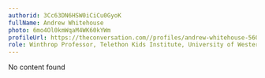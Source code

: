 ```yaml
---
authorid: 3Cc63DN6HSW0iCiCu0GyoK
fullName: Andrew Whitehouse
photo: 6mo4Ol0kmWqaM4WK60kYWm
profileUrl: https://theconversation.com//profiles/andrew-whitehouse-5601
role: Winthrop Professor, Telethon Kids Institute, University of Western Australia
---
```

No content found